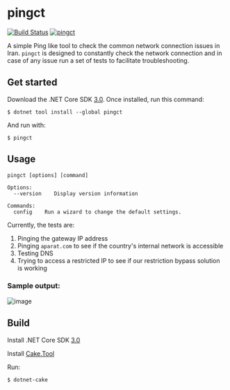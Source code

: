 # pingct

[![Build Status](https://dev.azure.com/ctyar/pingct/_apis/build/status/ctyar.pingct?branchName=master)](https://dev.azure.com/ctyar/pingct/_build/latest?definitionId=3&branchName=master)
[![pingct](https://img.shields.io/nuget/v/pingct.svg)](https://www.nuget.org/packages/pingct/)

A simple Ping like tool to check the common network connection issues in Iran. `pingct` is designed to constantly check the network connection and in case of any issue run a set of tests to facilitate troubleshooting.

## Get started

Download the .NET Core SDK [3.0](https://dotnet.microsoft.com/download/dotnet-core/3.0).
Once installed, run this command:

```
$ dotnet tool install --global pingct
```

And run with:
```
$ pingct
```

## Usage

```
pingct [options] [command]

Options:
  --version    Display version information

Commands:
  config    Run a wizard to change the default settings.
```

Currently, the tests are:
1. Pinging the gateway IP address
1. Pinging `aparat.com` to see if the country's internal network is accessible
1. Testing DNS
1. Trying to access a restricted IP to see if our restriction bypass solution is working


### Sample output:
![image](https://user-images.githubusercontent.com/1432648/64917273-a76b9f00-d7a3-11e9-8c0c-d249224ec0c7.png)

## Build
Install .NET Core SDK [3.0](https://dotnet.microsoft.com/download/dotnet-core/3.0)

Install [Cake.Tool](https://www.nuget.org/packages/Cake.Tool)

Run:
```
$ dotnet-cake
```
